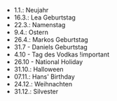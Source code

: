 - 1.1.: Neujahr
- 16.3.: Lea Geburtstag
- 22.3.: Namenstag
- 9.4.: Ostern
- 26.4.: Markos Geburtstag
- 31.7 - Daniels Geburtstag
- 4.10 - Tag des Vodkas !important
- 26.10 - National Holiday
- 31.10.: Halloween
- 07.11.: Hans' Birthday
- 24.12.: Weihnachten
- 31.12.: Silvester

